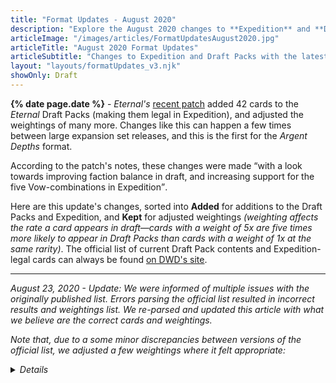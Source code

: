 ```yaml
---
title: "Format Updates - August 2020"
description: "Explore the August 2020 changes to **Expedition** and **Draft Packs** in this **interactive gallery**."
articleImage: "/images/articles/FormatUpdatesAugust2020.jpg"
articleTitle: "August 2020 Format Updates"
articleSubtitle: "Changes to Expedition and Draft Packs with the latest patch"
layout: "layouts/formatUpdates_v3.njk"
showOnly: Draft
---
```

**{% date page.date %}** - *Eternal's* [recent patch][] added 42 cards to the *Eternal* Draft Packs (making them legal in Expedition), and adjusted the weightings of many more. Changes like this can happen a few times between large expansion set releases, and this is the first for the *Argent Depths* format.

According to the patch's notes, these changes were made <q cite="https://www.direwolfdigital.com/news/8-10-balance-changes-and-draft-expedition-update/">with a look towards improving faction balance in draft, and increasing support for the five Vow-combinations in Expedition</q>.

  [recent patch]: https://www.direwolfdigital.com/news/8-10-balance-changes-and-draft-expedition-update/

Here are this update's changes, sorted into **Added** for additions to the Draft Packs and Expedition, and **Kept** for adjusted weightings *(weighting affects the rate a card appears in draft&mdash;cards with a weight of 5x are five times more likely to appear in Draft Packs than cards with a weight of 1x at the same rarity)*. The official list of current Draft Pack contents and Expedition-legal cards can always be found [on DWD's site][Card List].

  [Card List]: https://direwolfdigital.com/news/draft-packs-card-list/

----

*<time datetime="2020-08-23T04:00:00.000Z">August 23, 2020</time> - Update: We were informed of multiple issues with the originally published list. Errors parsing the official list resulted in incorrect results and  weightings list. We re-parsed and updated this article with what we believe are the correct cards and weightings.*

*Note that, due to a some minor discrepancies between versions of the official list, we adjusted a few weightings where it felt appropriate:*

<details>
<summary><em>Details</em></summary>

This information was derived from differences between the current [Card List][], the previous format's list (now overwritten), and a [spreadsheet of weighting changes][sheet] shared by LocoPojo.

  [sheet]: https://www.reddit.com/r/EternalCardGame/comments/i5vj9w/breakdown_time_talking_all_the_new_changes/g0rs35y/

### Missing from the current DWD Card List:

* Seat of Fury

The other Seats are on the list, and were all boosted from 1x to 10x. We matched that change.

### Marked as changed on the Weighting Changes sheet, but appear as unchanged between the previous and current lists:

* Amber Acolyte *(marked 'decreased' / was: 1x, now: 1x)*
* Champion of Fury *(marked 'decreased' / was: 10x, now: 10x)*
* Champion of Order *(marked 'decreased' / was: 10x, now: 10x)*
* Direfang Spider *(marked 'decreased' / was: 1x, now: 1x)*

The other Champions were decreased from 10x to 5x, so we matched that change. We are unsure if the Acolyte and Spider we actually changed, or if their previous info was incorrect, so we didn't adjust their weightings (and they aren't included in this gallery).

### Not on the Weighting Changes sheet, but appears as changed between the previous and current lists:

* Kaleb's Choice *(not marked / was: 1x, now: 10x)*

The other Choices have varying weightings, so there's no pattern to match. We're not sure if this change is incorrect, or if it's missing from the sheet, and left its weightings as-is.

### Missing from the previous Card List:

* General Izalio
* Smith's Hammer
* Insatiable Serasaur
* Reliquary Raider
* Spire Chaplain
* Treasury Guard
* Lurking Sanguar

General Izalio appears as 'boosted' in the Weighting Changes sheet, and is now 10x, so it must have previously been 5x or 1x. We assigned it 5x.

The remaining 6 cards aren't in the sheet, so we assume their previous weightings match their current ones. Because their weightings are unchanged, they are not included in this gallery.

</details>